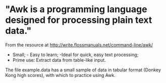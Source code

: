 # "Awk is a programming language designed for processing plain text data."

From the resource at http://write.flossmanuals.net/command-line/awk/

- Small;    - Easy to learn;    -Ideal for quick, easy text processing;
- Prime use: Extract data from table-like input.

The file   example.data   has a small sample of data in tabular format
(Donkey Kong high scores), with which to practice using Awk.


